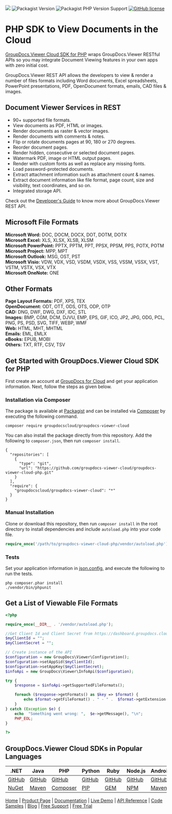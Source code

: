 ![](https://img.shields.io/badge/api-v2.0-lightgrey) ![Packagist Version](https://img.shields.io/packagist/v/groupdocscloud/groupdocs-viewer-cloud) ![Packagist PHP Version Support](https://img.shields.io/packagist/php-v/groupdocscloud/groupdocs-viewer-cloud) [![GitHub license](https://img.shields.io/github/license/groupdocs-viewer-cloud/groupdocs-viewer-cloud-php)](https://github.com/groupdocs-viewer-cloud/groupdocs-viewer-cloud-php/blob/master/LICENSE) 

# PHP SDK to View Documents in the Cloud

[GroupDocs.Viewer Cloud SDK for PHP](https://products.groupdocs.cloud/viewer/php) wraps GroupDocs.Viewer RESTful APIs so you may integrate Document Viewing features in your own apps with zero initial cost.

GroupDocs.Viewer REST API allows the developers to view & render a number of files formats including Word documents, Excel spreadsheets, PowerPoint presentations, PDF, OpenDocument formats, emails, CAD files & images.

## Document Viewer Services in REST

- 90+ supported file formats.
- View documents as PDF, HTML or images.
- Render documents as raster & vector images.
- Render documents with comments & notes.
- Flip or rotate documents pages at 90, 180 or 270 degrees.
- Reorder document pages.
- Render hidden, consecutive or selected document pages.
- Watermark PDF, image or HTML output pages.
- Render with custom fonts as well as replace any missing fonts.
- Load password-protected documents.
- Extract attachment information such as attachment count & names.
- Extract document information like file format, page count, size and visibility, text coordinates, and so on.
- Integrated storage API.

Check out the [Developer's Guide](https://docs.groupdocs.cloud/viewer/developer-guide/) to know more about GroupDocs.Viewer REST API.

## Microsoft File Formats

**Microsoft Word:** DOC, DOCM, DOCX, DOT, DOTM, DOTX\
**Microsoft Excel:** XLS, XLSX, XLSB, XLSM\
**Microsoft PowerPoint:** PPTX, PPTM, PPT, PPSX, PPSM, PPS, POTX, POTM\
**Microsoft Project:** MPP, MPT\
**Microsoft Outlook:** MSG, OST, PST\
**Microsoft Visio:** VDW, VDX, VSD, VSDM, VSDX, VSS, VSSM, VSSX, VST, VSTM, VSTX, VSX, VTX\
**Microsoft OneNote:** ONE

## Other Formats

**Page Layout Formats:** PDF, XPS, TEX\
**OpenDocument:** ODT, OTT, ODS, OTS, ODP, OTP\
**CAD:** DNG, DWF, DWG, DXF, IDC, STL\
**Images:** BMP, CGM, DCM, DJVU, EMP, EPS, GIF, ICO, JP2, JPG, ODG, PCL, PNG, PS, PSD, SVG, TIFF, WEBP, WMF\
**Web:** HTML, MHT, MHTML\
**Emails:** EML, EMLX\
**eBooks:** EPUB, MOBI\
**Others:** TXT, RTF, CSV, TSV

## Get Started with GroupDocs.Viewer Cloud SDK for PHP

First create an account at [GroupDocs for Cloud](https://dashboard.groupdocs.cloud/) and get your application information. Next, follow the steps as given below.

### Installation via Composer

The package is available at [Packagist](https://packagist.org/) and can be installed via [Composer](http://getcomposer.org/) by executing the following command.

```
composer require groupdocscloud/groupdocs-viewer-cloud
``` 

You can also install the package directly from this repository. Add the following to `composer.json`, then run `composer install`.

```
{
  "repositories": [
    {
      "type": "git",
      "url": "https://github.com/groupdocs-viewer-cloud/groupdocs-viewer-cloud-php.git"
    }
  ],
  "require": {
    "groupdocscloud/groupdocs-viewer-cloud": "*"
  }
}
```

### Manual Installation

Clone or download this repository, then run `composer install` in the root directory to install dependencies and include `autoload.php` into your code file.

```php
require_once('/path/to/groupdocs-viewer-cloud-php/vendor/autoload.php');
```

### Tests

Set your application information in [json.config](tests/GroupDocs/Viewer/config.json), and execute the following to run the tests.

```
php composer.phar install
./vendor/bin/phpunit
```

## Get a List of Viewable File Formats

```php
<?php

require_once(__DIR__ . '/vendor/autoload.php');

//Get Client Id and Client Secret from https://dashboard.groupdocs.cloud
$myClientId = "";
$myClientSecret = "";

// Create instance of the API
$configuration = new GroupDocs\Viewer\Configuration();
$configuration->setAppSid($myClientId);
$configuration->setAppKey($myClientSecret);
$infoApi = new GroupDocs\Viewer\InfoApi($configuration); 

try {
    $response = $infoApi->getSupportedFileFormats();

    foreach ($response->getFormats() as $key => $format) {
        echo $format->getFileFormat() . " - " .  $format->getExtension(), "\n";
    }
} catch (Exception $e) {
    echo  "Something went wrong: ",  $e->getMessage(), "\n";
    PHP_EOL;
}

?>
```

## GroupDocs.Viewer Cloud SDKs in Popular Languages

| .NET | Java | PHP | Python | Ruby | Node.js | Android |
|---|---|---|---|---|---|---|
| [GitHub](https://github.com/groupdocs-viewer-cloud/groupdocs-viewer-cloud-dotnet) | [GitHub](https://github.com/groupdocs-viewer-cloud/groupdocs-viewer-cloud-java) | [GitHub](https://github.com/groupdocs-viewer-cloud/groupdocs-viewer-cloud-php) | [GitHub](https://github.com/groupdocs-viewer-cloud/groupdocs-viewer-cloud-python) | [GitHub](https://github.com/groupdocs-viewer-cloud/groupdocs-viewer-cloud-ruby)  | [GitHub](https://github.com/groupdocs-viewer-cloud/groupdocs-viewer-cloud-node) | [GitHub](https://github.com/groupdocs-viewer-cloud/groupdocs-viewer-cloud-android) |
| [NuGet](https://www.nuget.org/packages/GroupDocs.Viewer-Cloud/) | [Maven](https://repository.groupdocs.cloud/webapp/#/artifacts/browse/tree/General/repo/com/groupdocs/groupdocs-viewer-cloud) | [Composer](https://packagist.org/packages/groupdocscloud/groupdocs-viewer-cloud) | [PIP](https://pypi.org/project/groupdocs-viewer-cloud/) | [GEM](https://rubygems.org/gems/groupdocs_viewer_cloud)  | [NPM](https://www.npmjs.com/package/groupdocs-viewer-cloud) | [Maven](https://repository.groupdocs.cloud/webapp/#/artifacts/browse/tree/General/repo/com/groupdocs/groupdocs-viewer-cloud-android) | 

[Home](https://www.groupdocs.cloud/) | [Product Page](https://products.groupdocs.cloud/viewer/php) | [Documentation](https://docs.groupdocs.cloud/viewer/) | [Live Demo](https://products.groupdocs.app/viewer/total) | [API Reference](https://apireference.groupdocs.cloud/viewer/) | [Code Samples](https://github.com/groupdocs-viewer-cloud/groupdocs-viewer-cloud-php-samples) | [Blog](https://blog.groupdocs.cloud/category/viewer/) | [Free Support](https://forum.groupdocs.cloud/c/viewer) | [Free Trial](https://dashboard.groupdocs.cloud)
